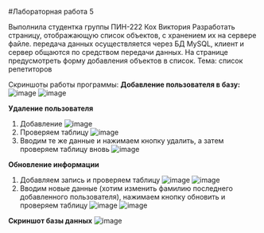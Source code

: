 #Лабораторная работа 5

Выполнила студентка группы ПИН-222 Кох Виктория
Разработать страницу, отображающую список объектов, с хранением их на сервере файле. передача данных осуществляется через БД MySQL, клиент и сервер общаются по средством передачи данных. На странице предусмотреть форму добавления объектов в список.
Тема: список репетиторов

Скриншоты работы программы:
**Добавление пользователя в базу:**
![image](https://github.com/kokhvics/OOP_LB5/assets/124901945/9f7b1dd1-c9db-4fd7-92cf-a8e6dcbfb592)
![image](https://github.com/kokhvics/OOP_LB5/assets/124901945/6d1dd779-50a1-4146-b7f1-a76402068bbc)

**Удаление пользователя**
1. Добавление
    ![image](https://github.com/kokhvics/OOP_LB5/assets/124901945/79b502dd-7cf8-4559-8e9c-fee040107a97)
2. Проверяем таблицу
    ![image](https://github.com/kokhvics/OOP_LB5/assets/124901945/41b111aa-dbca-4a26-9ebd-dde34181c9da)
3. Вводим те же данные и нажимаем кнопку удалить, а затем проверяем таблицу вновь
    ![image](https://github.com/kokhvics/OOP_LB5/assets/124901945/4f7e607a-8e97-4bd3-a98c-9958e2079a33)

**Обновление информации**
1. Добавляем запись и проверяем таблицу
    ![image](https://github.com/kokhvics/OOP_LB5/assets/124901945/4fc94a7e-b937-4b04-9960-7fb8b87e0709)
    ![image](https://github.com/kokhvics/OOP_LB5/assets/124901945/243a4aca-6056-4dc6-9636-4994fd55221e)
2. Вводим новые данные (хотим изменить фамилию последнего добавленного пользователя), нажимаем кнопку обновить и проверяем таблицу
    ![image](https://github.com/kokhvics/OOP_LB5/assets/124901945/530bf9af-dc30-42e1-a4be-01c16ac427d9)
    ![image](https://github.com/kokhvics/OOP_LB5/assets/124901945/70f53d3d-4792-4e92-b251-e967f67c036e)

**Скриншот базы данных**
![image](https://github.com/kokhvics/OOP_LB5/assets/124901945/f75b2141-82eb-489b-9d40-ca2bd3247723)


